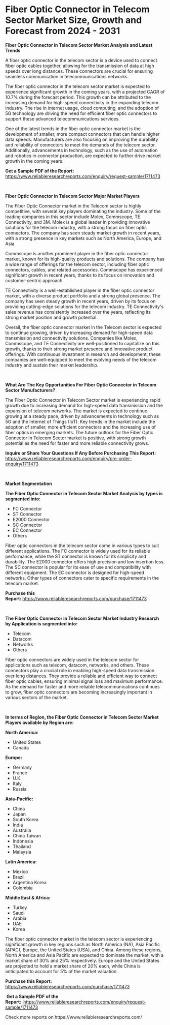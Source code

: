 <p><h1>Fiber Optic Connector in Telecom Sector Market Size, Growth and Forecast from 2024 - 2031</h1></p><p><strong>Fiber Optic Connector in Telecom Sector Market Analysis and Latest Trends</strong></p>
<p><p>A fiber optic connector in the telecom sector is a device used to connect fiber optic cables together, allowing for the transmission of data at high speeds over long distances. These connectors are crucial for ensuring seamless communication in telecommunications networks.</p><p>The fiber optic connector in the telecom sector market is expected to experience significant growth in the coming years, with a projected CAGR of 10.7% during the forecast period. This growth can be attributed to the increasing demand for high-speed connectivity in the expanding telecom industry. The rise in internet usage, cloud computing, and the adoption of 5G technology are driving the need for efficient fiber optic connectors to support these advanced telecommunications services.</p><p>One of the latest trends in the fiber optic connector market is the development of smaller, more compact connectors that can handle higher data speeds. Manufacturers are also focusing on improving the durability and reliability of connectors to meet the demands of the telecom sector. Additionally, advancements in technology, such as the use of automation and robotics in connector production, are expected to further drive market growth in the coming years.</p></p>
<p><strong>Get a Sample PDF of the Report:&nbsp;</strong> <a href="https://www.reliableresearchreports.com/enquiry/request-sample/1711473">https://www.reliableresearchreports.com/enquiry/request-sample/1711473</a></p>
<p>&nbsp;</p>
<p><strong>Fiber Optic Connector in Telecom Sector Major Market Players</strong></p>
<p><p>The Fiber Optic Connector market in the Telecom sector is highly competitive, with several key players dominating the industry. Some of the leading companies in this sector include Molex, Commscope, TE Connectivity, and 3M. Molex is a global leader in providing innovative solutions for the telecom industry, with a strong focus on fiber optic connectors. The company has seen steady market growth in recent years, with a strong presence in key markets such as North America, Europe, and Asia.</p><p>Commscope is another prominent player in the fiber optic connector market, known for its high-quality products and solutions. The company has a wide range of offerings for the telecom sector, including fiber optic connectors, cables, and related accessories. Commscope has experienced significant growth in recent years, thanks to its focus on innovation and customer-centric approach.</p><p>TE Connectivity is a well-established player in the fiber optic connector market, with a diverse product portfolio and a strong global presence. The company has seen steady growth in recent years, driven by its focus on providing cutting-edge solutions for the telecom industry. TE Connectivity's sales revenue has consistently increased over the years, reflecting its strong market position and growth potential.</p><p>Overall, the fiber optic connector market in the Telecom sector is expected to continue growing, driven by increasing demand for high-speed data transmission and connectivity solutions. Companies like Molex, Commscope, and TE Connectivity are well-positioned to capitalize on this growth, thanks to their strong market presence and innovative product offerings. With continuous investment in research and development, these companies are well-equipped to meet the evolving needs of the telecom industry and sustain their market leadership.</p></p>
<p>&nbsp;</p>
<p><strong>What Are The Key Opportunities For Fiber Optic Connector in Telecom Sector Manufacturers?</strong></p>
<p><p>The Fiber Optic Connector in Telecom Sector market is experiencing rapid growth due to increasing demand for high-speed data transmission and the expansion of telecom networks. The market is expected to continue growing at a steady pace, driven by advancements in technology such as 5G and the Internet of Things (IoT). Key trends in the market include the adoption of smaller, more efficient connectors and the increasing use of fiber optics in emerging markets. The future outlook for the Fiber Optic Connector in Telecom Sector market is positive, with strong growth potential as the need for faster and more reliable connectivity grows.</p></p>
<p><strong>Inquire or Share Your Questions If Any Before Purchasing This Report:</strong> <a href="https://www.reliableresearchreports.com/enquiry/pre-order-enquiry/1711473">https://www.reliableresearchreports.com/enquiry/pre-order-enquiry/1711473</a></p>
<p>&nbsp;</p>
<p><strong>Market Segmentation</strong></p>
<p><strong>The Fiber Optic Connector in Telecom Sector Market Analysis by types is segmented into:</strong></p>
<p><ul><li>FC Connector</li><li>ST Connector</li><li>E2000 Connector</li><li>SC Connector</li><li>EC Connector</li><li>Others</li></ul></p>
<p><p>Fiber optic connectors in the telecom sector come in various types to suit different applications. The FC connector is widely used for its reliable performance, while the ST connector is known for its simplicity and durability. The E2000 connector offers high precision and low insertion loss. The SC connector is popular for its ease of use and compatibility with different equipment. The EC connector is designed for high-speed networks. Other types of connectors cater to specific requirements in the telecom market.</p></p>
<p><strong>Purchase this Report:&nbsp;</strong><a href="https://www.reliableresearchreports.com/purchase/1711473">https://www.reliableresearchreports.com/purchase/1711473</a></p>
<p>&nbsp;</p>
<p><strong>The Fiber Optic Connector in Telecom Sector Market Industry Research by Application is segmented into:</strong></p>
<p><ul><li>Telecom</li><li>Datacom</li><li>Networks</li><li>Others</li></ul></p>
<p><p>Fiber optic connectors are widely used in the telecom sector for applications such as telecom, datacom, networks, and others. These connectors play a crucial role in enabling high-speed data transmission over long distances. They provide a reliable and efficient way to connect fiber optic cables, ensuring minimal signal loss and maximum performance. As the demand for faster and more reliable telecommunications continues to grow, fiber optic connectors are becoming increasingly important in various sectors of the market.</p></p>
<p>&nbsp;</p>
<p><strong>In terms of Region, the Fiber Optic Connector in Telecom Sector Market Players available by Region are:</strong></p>
<p>
    <p> <strong> North America: </strong>
        <ul>
            <li>United States</li>
            <li>Canada</li>
        </ul>
        </p> 
    <p> <strong> Europe: </strong>
        <ul>
            <li>Germany</li>
            <li>France</li>
            <li>U.K.</li>
            <li>Italy</li>
            <li>Russia</li>
        </ul>
        </p> 
    <p> <strong> Asia-Pacific: </strong>
        <ul>
            <li>China</li>
            <li>Japan</li>
            <li>South Korea</li>
            <li>India</li>
            <li>Australia</li>
            <li>China Taiwan</li>
            <li>Indonesia</li>
            <li>Thailand</li>
            <li>Malaysia</li>
        </ul>
        </p> 
    <p> <strong> Latin America: </strong>
        <ul>
            <li>Mexico</li>
            <li>Brazil</li>
            <li>Argentina Korea</li>
            <li>Colombia</li>
        </ul>
        </p> 
    <p> <strong> Middle East & Africa: </strong>
        <ul>
            <li>Turkey</li>
            <li>Saudi</li>
            <li>Arabia</li>
            <li>UAE</li>
            <li>Korea</li>
        </ul>
    </p>
    </p>
<p><p>The fiber optic connector market in the telecom sector is experiencing significant growth in key regions such as North America (NA), Asia Pacific (APAC), Europe, the United States (USA), and China. Among these regions, North America and Asia Pacific are expected to dominate the market, with a market share of 30% and 25% respectively. Europe and the United States are projected to hold a market share of 20% each, while China is anticipated to account for 5% of the market valuation.</p></p>
<p><strong>Purchase this Report: </strong><a href="https://www.reliableresearchreports.com/purchase/1711473">https://www.reliableresearchreports.com/purchase/1711473</a></p>
<p>&nbsp;<strong>Get a Sample PDF of the Report:&nbsp;&nbsp;</strong><a href="https://www.reliableresearchreports.com/enquiry/request-sample/1711473">https://www.reliableresearchreports.com/enquiry/request-sample/1711473</a></p>
<p><strong></strong></p>
<p>Check more reports on https://www.reliableresearchreports.com/</p>